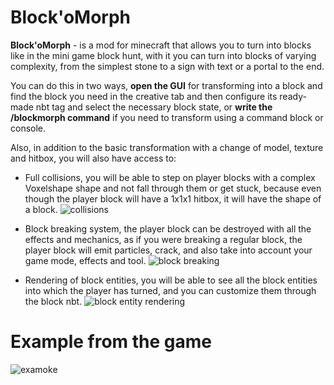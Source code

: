 # Block'oMorph
**Block'oMorph** - is a mod for minecraft that allows you to turn into blocks like in the mini game block hunt, with it you can turn into blocks of varying complexity, from the simplest stone to a sign with text or a portal to the end.

You can do this in two ways, **open the GUI** for transforming into a block and find the block you need in the creative tab and then configure its ready-made nbt tag and select the necessary block state, or **write the /blockmorph command** if you need to transform using a command block or console.

Also, in addition to the basic transformation with a change of model, texture and hitbox, you will also have access to:

- Full collisions, you will be able to step on player blocks with a complex Voxelshape shape and not fall through them or get stuck, because even though the player block will have a 1x1x1 hitbox, it will have the shape of a block.
  ![collisions](https://i.imgur.com/463IFl9.png)

- Block breaking system, the player block can be destroyed with all the effects and mechanics, as if you were breaking a regular block, the player block will emit particles, crack, and also take into account your game mode, effects and tool.
  ![block breaking](https://i.imgur.com/Bm0lw72.png)

- Rendering of block entities, you will be able to see all the block entities into which the player has turned, and you can customize them through the block nbt.
  ![block entity rendering](https://i.imgur.com/6snplEL.png)
# Example from the game
![examoke](https://i.imgur.com/2VneX16.png)
